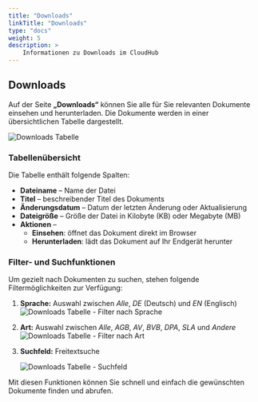 ```yaml
---
title: "Downloads"
linkTitle: "Downloads"
type: "docs"
weight: 5
description: >
    Informationen zu Downloads im CloudHub
---
```


## Downloads

Auf der Seite **„Downloads“** können Sie alle für Sie relevanten Dokumente einsehen und herunterladen.
Die Dokumente werden in einer übersichtlichen Tabelle dargestellt.

![Downloads Tabelle](../img/downloads/table-downloads.png)

### Tabellenübersicht

Die Tabelle enthält folgende Spalten:

- **Dateiname** – Name der Datei
- **Titel** – beschreibender Titel des Dokuments
- **Änderungsdatum** – Datum der letzten Änderung oder Aktualisierung
- **Dateigröße** – Größe der Datei in Kilobyte (KB) oder Megabyte (MB)
- **Aktionen** –
  - **Einsehen**: öffnet das Dokument direkt im Browser
  - **Herunterladen**: lädt das Dokument auf Ihr Endgerät herunter

### Filter- und Suchfunktionen

Um gezielt nach Dokumenten zu suchen, stehen folgende Filtermöglichkeiten zur Verfügung:

1. **Sprache:**
   Auswahl zwischen *Alle*, *DE* (Deutsch) und *EN* (Englisch)
   ![Downloads Tabelle - Filter nach Sprache](../img/downloads/table-downloads-filter-language.png)
2. **Art:**
   Auswahl zwischen *Alle*, *AGB*, *AV*, *BVB*, *DPA*, *SLA* und *Andere*
   ![Downloads Tabelle - Filter nach Art](../img/downloads/table-downloads-filter-type.png)
3. **Suchfeld:**
   Freitextsuche

   ![Downloads Tabelle - Suchfeld](../img/downloads/table-download-serachfield.png)

Mit diesen Funktionen können Sie schnell und einfach die gewünschten Dokumente finden und abrufen.
